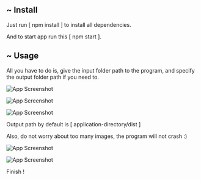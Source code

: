 
## ~ Install

Just run [ npm install ] to install all dependencies.

And to start app run this [ npm start ].

## ~ Usage

All you have to do is, give the input folder path to the program, and specify the output folder path if you need to.

![App Screenshot](../media/p1.png?raw=true)

![App Screenshot](../media/p2.png?raw=true)

![App Screenshot](../media/p3.png?raw=true)

Output path by default is [ application-directory/dist ]

Also, do not worry about too many images, the program will not crash :)

![App Screenshot](../media/p4.png?raw=true)

![App Screenshot](../media/p5.png?raw=true)

Finish !
